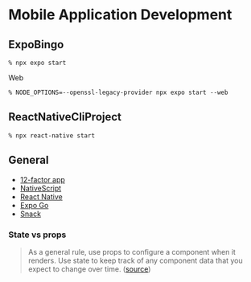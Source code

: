 # Mobile Application Development

## ExpoBingo

```shell
% npx expo start
```

Web

```shell
% NODE_OPTIONS=--openssl-legacy-provider npx expo start --web
```

## ReactNativeCliProject

```shell
% npx react-native start
```

## General

- [12-factor app](https://12factor.net/)
- [NativeScript](https://docs.nativescript.org/)
- [React Native](https://reactnative.dev/)
- [Expo Go](https://expo.dev/client)
- [Snack](https://snack.expo.dev/)

### State vs props

> As a general rule, use props to configure a component when it renders. Use state to keep track of any component data that you expect to change over time.
> ([source](https://reactnative.dev/docs/intro-react?language=javascript#state))
